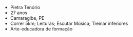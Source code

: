   - Pietra Tenório
   - 27 anos
   - Camaragibe, PE
   - Correr 5km; Leituras; Escutar Música; Treinar inferiores
   - Arte-educadora de formação